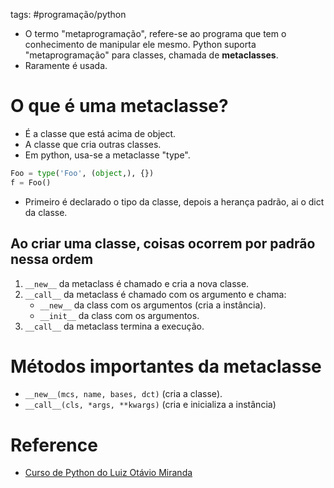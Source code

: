 tags: #programação/python 

- O termo "metaprogramação", refere-se ao programa que tem o conhecimento de manipular ele mesmo. Python suporta "metaprogramação" para classes, chamada de **metaclasses**.
- Raramente é usada.

# O que é uma metaclasse?
- É a classe que está acima de object.
- A classe que cria outras classes.
- Em python, usa-se a metaclasse "type".
```Python
Foo = type('Foo', (object,), {})
f = Foo()
```
- Primeiro é declarado o tipo da classe, depois a herança padrão, ai o dict da classe.

## Ao criar uma classe, coisas ocorrem por padrão nessa ordem
1. `__new__` da metaclass é chamado e cria a nova classe.
2. `__call__` da metaclass é chamado com os argumento e chama:
	- `__new__` da class com os argumentos (cria a instância).
	- `__init__` da class com os argumentos.
3. `__call__` da metaclass termina a execução.

# Métodos importantes da metaclasse
- `__new__(mcs, name, bases, dct)` (cria a classe).
- `__call__(cls, *args, **kwargs)` (cria e inicializa a instância)

# Reference
- [Curso de Python do Luiz Otávio Miranda](https://www.udemy.com/user/luiz-otavio-miranda)